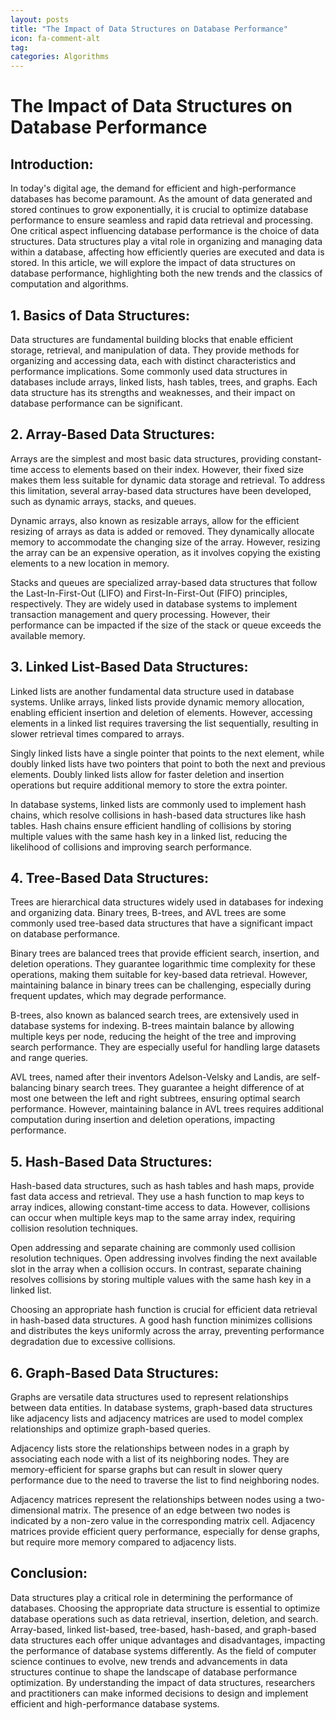 ```yaml
---
layout: posts
title: "The Impact of Data Structures on Database Performance"
icon: fa-comment-alt
tag:      
categories: Algorithms
---
```



# The Impact of Data Structures on Database Performance

## Introduction:
In today's digital age, the demand for efficient and high-performance databases has become paramount. As the amount of data generated and stored continues to grow exponentially, it is crucial to optimize database performance to ensure seamless and rapid data retrieval and processing. One critical aspect influencing database performance is the choice of data structures. Data structures play a vital role in organizing and managing data within a database, affecting how efficiently queries are executed and data is stored. In this article, we will explore the impact of data structures on database performance, highlighting both the new trends and the classics of computation and algorithms.

## 1. Basics of Data Structures:
Data structures are fundamental building blocks that enable efficient storage, retrieval, and manipulation of data. They provide methods for organizing and accessing data, each with distinct characteristics and performance implications. Some commonly used data structures in databases include arrays, linked lists, hash tables, trees, and graphs. Each data structure has its strengths and weaknesses, and their impact on database performance can be significant.

## 2. Array-Based Data Structures:
Arrays are the simplest and most basic data structures, providing constant-time access to elements based on their index. However, their fixed size makes them less suitable for dynamic data storage and retrieval. To address this limitation, several array-based data structures have been developed, such as dynamic arrays, stacks, and queues.

Dynamic arrays, also known as resizable arrays, allow for the efficient resizing of arrays as data is added or removed. They dynamically allocate memory to accommodate the changing size of the array. However, resizing the array can be an expensive operation, as it involves copying the existing elements to a new location in memory.

Stacks and queues are specialized array-based data structures that follow the Last-In-First-Out (LIFO) and First-In-First-Out (FIFO) principles, respectively. They are widely used in database systems to implement transaction management and query processing. However, their performance can be impacted if the size of the stack or queue exceeds the available memory.

## 3. Linked List-Based Data Structures:
Linked lists are another fundamental data structure used in database systems. Unlike arrays, linked lists provide dynamic memory allocation, enabling efficient insertion and deletion of elements. However, accessing elements in a linked list requires traversing the list sequentially, resulting in slower retrieval times compared to arrays.

Singly linked lists have a single pointer that points to the next element, while doubly linked lists have two pointers that point to both the next and previous elements. Doubly linked lists allow for faster deletion and insertion operations but require additional memory to store the extra pointer.

In database systems, linked lists are commonly used to implement hash chains, which resolve collisions in hash-based data structures like hash tables. Hash chains ensure efficient handling of collisions by storing multiple values with the same hash key in a linked list, reducing the likelihood of collisions and improving search performance.

## 4. Tree-Based Data Structures:
Trees are hierarchical data structures widely used in databases for indexing and organizing data. Binary trees, B-trees, and AVL trees are some commonly used tree-based data structures that have a significant impact on database performance.

Binary trees are balanced trees that provide efficient search, insertion, and deletion operations. They guarantee logarithmic time complexity for these operations, making them suitable for key-based data retrieval. However, maintaining balance in binary trees can be challenging, especially during frequent updates, which may degrade performance.

B-trees, also known as balanced search trees, are extensively used in database systems for indexing. B-trees maintain balance by allowing multiple keys per node, reducing the height of the tree and improving search performance. They are especially useful for handling large datasets and range queries.

AVL trees, named after their inventors Adelson-Velsky and Landis, are self-balancing binary search trees. They guarantee a height difference of at most one between the left and right subtrees, ensuring optimal search performance. However, maintaining balance in AVL trees requires additional computation during insertion and deletion operations, impacting performance.

## 5. Hash-Based Data Structures:
Hash-based data structures, such as hash tables and hash maps, provide fast data access and retrieval. They use a hash function to map keys to array indices, allowing constant-time access to data. However, collisions can occur when multiple keys map to the same array index, requiring collision resolution techniques.

Open addressing and separate chaining are commonly used collision resolution techniques. Open addressing involves finding the next available slot in the array when a collision occurs. In contrast, separate chaining resolves collisions by storing multiple values with the same hash key in a linked list.

Choosing an appropriate hash function is crucial for efficient data retrieval in hash-based data structures. A good hash function minimizes collisions and distributes the keys uniformly across the array, preventing performance degradation due to excessive collisions.

## 6. Graph-Based Data Structures:
Graphs are versatile data structures used to represent relationships between data entities. In database systems, graph-based data structures like adjacency lists and adjacency matrices are used to model complex relationships and optimize graph-based queries.

Adjacency lists store the relationships between nodes in a graph by associating each node with a list of its neighboring nodes. They are memory-efficient for sparse graphs but can result in slower query performance due to the need to traverse the list to find neighboring nodes.

Adjacency matrices represent the relationships between nodes using a two-dimensional matrix. The presence of an edge between two nodes is indicated by a non-zero value in the corresponding matrix cell. Adjacency matrices provide efficient query performance, especially for dense graphs, but require more memory compared to adjacency lists.

## Conclusion:
Data structures play a critical role in determining the performance of databases. Choosing the appropriate data structure is essential to optimize database operations such as data retrieval, insertion, deletion, and search. Array-based, linked list-based, tree-based, hash-based, and graph-based data structures each offer unique advantages and disadvantages, impacting the performance of database systems differently. As the field of computer science continues to evolve, new trends and advancements in data structures continue to shape the landscape of database performance optimization. By understanding the impact of data structures, researchers and practitioners can make informed decisions to design and implement efficient and high-performance database systems.